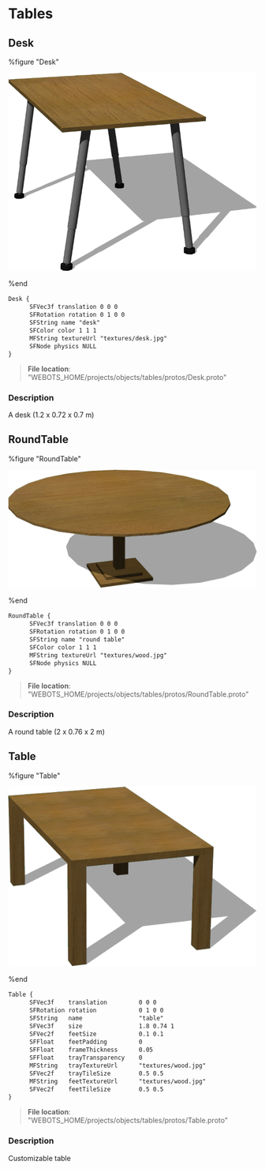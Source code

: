 # Tables

## Desk

%figure "Desk"

![Desk-image](images/objects/tables/Desk/model.png)

%end

```
Desk {
      SFVec3f translation 0 0 0
      SFRotation rotation 0 1 0 0
      SFString name "desk"
      SFColor color 1 1 1
      MFString textureUrl "textures/desk.jpg"
      SFNode physics NULL
}
```

> **File location**: "WEBOTS\_HOME/projects/objects/tables/protos/Desk.proto"

### Description

A desk (1.2 x 0.72 x 0.7 m)

## RoundTable

%figure "RoundTable"

![RoundTable-image](images/objects/tables/RoundTable/model.png)

%end

```
RoundTable {
      SFVec3f translation 0 0 0
      SFRotation rotation 0 1 0 0
      SFString name "round table"
      SFColor color 1 1 1
      MFString textureUrl "textures/wood.jpg"
      SFNode physics NULL
}
```

> **File location**: "WEBOTS\_HOME/projects/objects/tables/protos/RoundTable.proto"

### Description

A round table (2 x 0.76 x 2 m)

## Table

%figure "Table"

![Table-image](images/objects/tables/Table/model.png)

%end

```
Table {
      SFVec3f    translation         0 0 0
      SFRotation rotation            0 1 0 0
      SFString   name                "table"
      SFVec3f    size                1.8 0.74 1
      SFVec2f    feetSize            0.1 0.1
      SFFloat    feetPadding         0
      SFFloat    frameThickness      0.05
      SFFloat    trayTransparency    0
      MFString   trayTextureUrl      "textures/wood.jpg"
      SFVec2f    trayTileSize        0.5 0.5
      MFString   feetTextureUrl      "textures/wood.jpg"
      SFVec2f    feetTileSize        0.5 0.5
}
```

> **File location**: "WEBOTS\_HOME/projects/objects/tables/protos/Table.proto"

### Description

Customizable table

